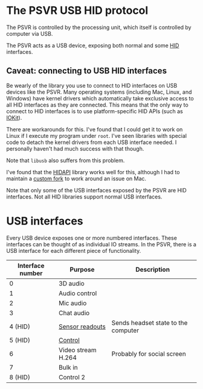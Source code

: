 # The PSVR USB HID protocol

The PSVR is controlled by the processing unit, which itself is
controlled by computer via USB.

The PSVR acts as a USB device, exposing both normal and some [HID](https://en.wikipedia.org/wiki/USB_human_interface_device_class) interfaces.

## Caveat: connecting to USB HID interfaces

Be wearly of the library you use to connect to HID interfaces on USB devices like
the PSVR. Many operating systems (including Mac, Linux, and
Windows) have kernel drivers which automatically take exclusive
access to all HID interfaces as they are connected. This means that
the only way to connect to HID interfaces is to use platform-specific
HID APIs (such as [IOKit](iokit)).

There are workarounds for this. I've found that I could get it to work
on Linux if I execute my program under `root`. I've seen libraries
with special code to detach the kernel drivers from each USB interface needed.
I personally haven't had much success with that though.

Note that `libusb` also suffers from this problem.

I've found that the [HIDAPI][hidapi] library works well for this, although I had
to maintain a [custom fork](https://github.com/signal11/hidapi/pull/380) to work
around an issue on Mac.

Note that only some of the USB interfaces exposed by the PSVR are HID interfaces.
Not all HID libraries support normal USB interfaces.

[iokit]: https://developer.apple.com/library/content/documentation/DeviceDrivers/Conceptual/IOKitFundamentals/Introduction/Introduction.html
[libusb]: https://github.com/libusb/libusb
[hidapi]: https://github.com/signal11/hidapi

# USB interfaces

Every USB device exposes one or more numbered interfaces. These
interfaces can be thought of as individual IO streams. In the PSVR,
there is a USB interface for each different piece of functionality.

| Interface number | Purpose                                  | Description
|------------------|------------------------------------------|------------
| 0                | 3D audio                                 |
| 1                | Audio control                            |
| 2                | Mic audio                                |
| 3                | Chat audio                               |
| 4 (HID)          | [Sensor readouts][sensor readouts]       | Sends headset state to the computer
| 5 (HID)          | [Control][control]                       |
| 6                | Video stream H.264                       | Probably for social screen
| 7                | Bulk in                                  |
| 8 (HID)          | Control 2                                |

[sensor readouts]: interfaces/sensor_readouts.md
[control]: interfaces/control.md


